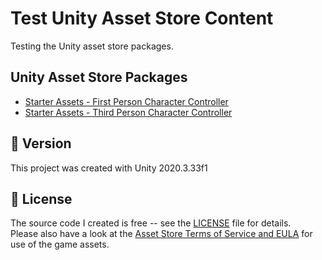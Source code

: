 # Test Unity Asset Store Content

Testing the Unity asset store packages.

## Unity Asset Store Packages

- [Starter Assets - First Person Character Controller](https://assetstore.unity.com/packages/essentials/starter-assets-first-person-character-controller-196525)
- [Starter Assets - Third Person Character Controller](https://assetstore.unity.com/packages/essentials/starter-assets-third-person-character-controller-196526)

## :memo: Version

This project was created with Unity 2020.3.33f1

## :page_with_curl: License

The source code I created is free -- see the [LICENSE](UNLICENSE) file for details.  
Please also have a look at the [Asset Store Terms of Service and EULA](https://unity3d.com/legal/as_terms) for use of the game assets.
